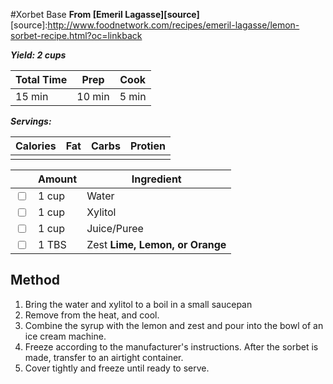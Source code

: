 #Xorbet Base
**From [Emeril Lagasse][source]**
[source]:http://www.foodnetwork.com/recipes/emeril-lagasse/lemon-sorbet-recipe.html?oc=linkback       



***Yield: 2 cups***

| Total Time | Prep   | Cook  |
|------------|--------|-------|
| 15 min     | 10 min | 5 min |

***Servings:***

| Calories | Fat | Carbs | Protien |
|----------|-----|-------|---------|
|          |     |       |         |

|                         | Amount | Ingredient                      |
|-------------------------|--------|---------------------------------|
| <input type="checkbox"> | 1 cup  | Water                           |
| <input type="checkbox"> | 1 cup  | Xylitol                         |
| <input type="checkbox"> | 1 cup  | Juice/Puree                     |
| <input type="checkbox"> | 1 TBS  | Zest **Lime, Lemon, or Orange** |

## Method
1. Bring the water and xylitol to a boil in a small saucepan
2. Remove from the heat, and cool. 
3. Combine the syrup with the lemon and zest and pour into the bowl of an ice cream machine. 
4. Freeze according to the manufacturer's instructions. After the sorbet is made, transfer to an airtight container. 
5. Cover tightly and freeze until ready to serve.

